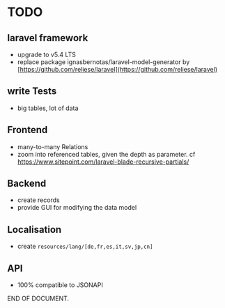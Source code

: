 # TODO 

## laravel framework

- upgrade to v5.4 LTS
- replace package ignasbernotas/laravel-model-generator by [https://github.com/reliese/laravel](https://github.com/reliese/laravel)

## write Tests

- big tables, lot of data

## Frontend

- many-to-many Relations
- zoom into referenced tables, given the depth as parameter. 
cf https://www.sitepoint.com/laravel-blade-recursive-partials/ 

## Backend

- create records
- provide GUI for modifying the data model


## Localisation

- create `resources/lang/[de,fr,es,it,sv,jp,cn]`


## API

- 100% compatible to JSONAPI

END OF DOCUMENT.